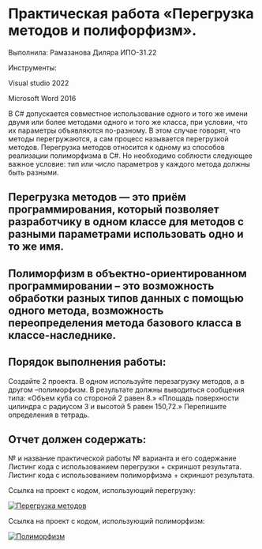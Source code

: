 # Практическая работа  «Перегрузка методов и полифорфизм».
Выполнила: Рамазанова Диляра ИПО-31.22


Инструменты:


Visual studio 2022

Microsoft Word 2016

В C# допускается совместное использование одного и того же имени двумя или более методами одного и того же класса, при условии, что их параметры объявляются по-разному. В этом случае говорят, что методы перегружаются, а сам процесс называется перегрузкой методов. Перегрузка методов относится к одному из способов реализации полиморфизма в C#. Но необходимо соблюсти следующее важное условие: тип или число параметров у каждого метода должны быть разными.

## Перегрузка методов — это приём программирования, который позволяет разработчику в одном классе для методов с разными параметрами использовать одно и то же имя.

## Полиморфизм в объектно-ориентированном программировании – это возможность обработки разных типов данных с помощью одного метода, возможность переопределения метода базового класса в классе-наследнике.

## Порядок выполнения работы:
Создайте 2 проекта. В одном используйте перезагрузку методов, а в другом –полиморфизм.
В результате должны выводиться сообщения типа:
«Объем куба со стороной 2 равен 8.»
«Площадь поверхности цилиндра с радиусом 3 и высотой 5 равен 150,72.»
Перепишите определения в тетрадь.

## Отчет должен содержать:
№ и название практической работы
№ варианта и его содержание
Листинг кода с использованием перегрузки + скриншот  результата.
Листинг кода с использованием полиморфизма + скриншот  результата.

Ссылка на проект с кодом, использующий перегрузку:

[![Перегрузка методов](https://img.shields.io/badge/⚖️_Перегрузка_методов-3F51B5?style=for-the-badge&logo=docsdotrs&logoColor=white)](https://github.com/wienwe/DyadyaRyuba/blob/main/HomeworkForRyubakov/Перегрузка%20методов%20и%20полиморфизм/Рамазанова_Д_Д_ИПО_31_22_метод_перегрузки.docx)

Ссылка на проект с кодом, использующий полиморфизм:

[![Полиморфизм](https://img.shields.io/badge/🔄_Полиморфизм-9C27B0?style=for-the-badge&logo=docsdotrs&logoColor=white)](https://github.com/wienwe/DyadyaRyuba/blob/main/HomeworkForRyubakov/Перегрузка%20методов%20и%20полиморфизм/Рамазанова_Д_Д_ИПО_31_22_Метод_полиморфизма%20(2).docx)

